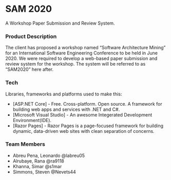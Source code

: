 # SAM 2020
A Workshop Paper Submission and Review System.

### Product Description 
The client has proposed a workshop named “Software Architecture Mining” for an International Software Engineering Conference to be held in June 2020. We were required to develop a web-based paper submission and review system for the workshop. The system will be referred to as “SAM2020” here after. 

### Tech

Libraries, frameworks and platforms used to make this:

* [ASP.NET Core] - Free. Cross-platform. Open source. A framework for building web apps and services with .NET and C#.
* [Microsoft Visual Studio] - An awesome Integerated Development Environment(IDE).
* [Razor Pages] - Razor Pages is a page-focused framework for building dynamic, data-driven web sites with clean separation of concerns.

### Team Members

 - Abreu Pena, Leonardo @labreu05
 - Alrubaye, Rana @ra9118     
 - Khanna, Simar @s1mar
 - Simmons, Steven @Nevets44


